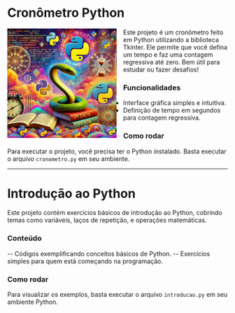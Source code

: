 # Cronômetro Python

<img src="https://github.com/oTalDoWaaase/projetos-faculdade/blob/main/python.png" align="left" width="250" style="margin: 0 15px 15px 0;">

Este projeto é um cronômetro feito em Python utilizando a biblioteca Tkinter. Ele permite que você defina um tempo e faz uma contagem regressiva até zero. Bem útil para estudar ou fazer desafios!

### Funcionalidades
 - Interface gráfica simples e intuitiva.
 - Definição de tempo em segundos para contagem regressiva.

### Como rodar
Para executar o projeto, você precisa ter o Python instalado. Basta executar o arquivo `cronometro.py` em seu ambiente.

---

# Introdução ao Python

Este projeto contém exercícios básicos de introdução ao Python, cobrindo temas como variáveis, laços de repetição, e operações matemáticas.

### Conteúdo
 -- Códigos exemplificando conceitos básicos de Python.
 -- Exercícios simples para quem está começando na programação.

### Como rodar
Para visualizar os exemplos, basta executar o arquivo `introducao.py` em seu ambiente Python.
